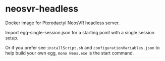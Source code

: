 # neosvr-headless
Docker image for Pterodactyl NeosVR headless server.

Import egg-single-session.json for a starting point with a single session setup. 

Or if you prefer see `installScript.sh` and `configurationVariables.json` to help build your own egg, `mono Neos.exe` is the start command.
